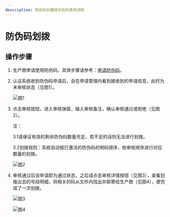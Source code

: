```yaml
---
description: 防伪码创建成功后的使用流程
---
```


# 防伪码划拨

## 操作步骤

1. 生产商申请使用防伪码，具体步骤请参考：[申请防伪码](https://help.stringon.com/manual-matrix/c3/c3-3/c3-3-1)。
2. 认证系统收到防伪码申请后，会在申请管理内看到接收到的申请信息，此时为未审核状态（见图1）。

   ![&#x56FE;1](http://md.stringon.com/img/%7Bfilename%7D%7B.suffix%7D20200903170229.png)

3. 点击审核按钮，进入审核弹窗，输入审核备注，确认审核通过或拒绝（见图2）。

   注：

   3.1请保证有效的剩余防伪码数量充足，若不足的话则无法进行划拨。

   3.2划拨规则：系统自动按已激活的防伪码的明码顺序，依审核顺序进行对应数量的划拨。

   ![&#x56FE;2](http://md.stringon.com/img/%7Bfilename%7D%7B.suffix%7D20200903170249.png)

4. 审核通过后该申请即为通过状态，之后请点击审核详情按钮（见图3），查看划拨出去的号段明细，将相关的码从文件内找出并邮寄给生产商（见图4），便完成了一次划拨。

   ![&#x56FE;3](http://md.stringon.com/img/%7Bfilename%7D%7B.suffix%7D20200903170311.png)

   ![&#x56FE;4](http://md.stringon.com/img/%7Bfilename%7D%7B.suffix%7D20200903170330.png)

